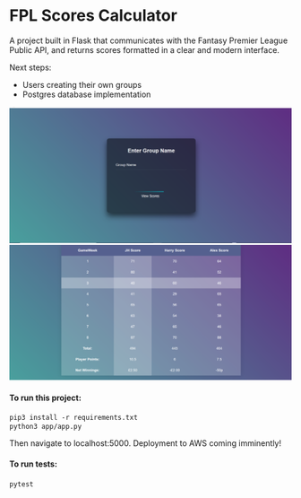 # FPL Scores Calculator 

A project built in Flask that communicates with the Fantasy Premier League Public API, and returns scores formatted in a clear and modern interface. 

Next steps: 
- Users creating their own groups 
- Postgres database implementation

<img src="app/static/screenshots/Homepage.PNG" >
<img src="app/static/screenshots/Scores.PNG" >

<br>

#### To run this project: 
```
pip3 install -r requirements.txt
python3 app/app.py
````
Then navigate to localhost:5000. 
Deployment to AWS coming imminently!

#### To run tests:
```
pytest
```